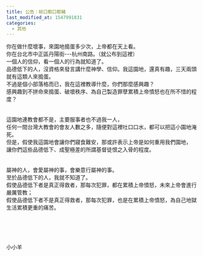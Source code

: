 ```yaml
---
title: 公告：給口都口都豬
last_modified_at: 1547991831
categories:
  - 其他
---
```


你在做什麼壞事，來園地搗蛋多少次，上帝都在天上看。<br>你在台北市中正區丹陽街---杭州南路。（就公布到這裡）<br>一個人的信仰，看一個人的行為就知道了。<br>品德低下的人，沒資格來發言講什麼神學、信仰。<!--more-->我這園地，還真有趣，三天兩頭就有這類人來搗蛋。<br>不過是個小部落格而已，我在這裡教導什麼，你們那麼感興趣？<br>感興趣到不拼命來搗蛋、破壞秩序、為自己製造罪孽累積上帝憤怒也在所不惜的程度？<br><br><br>這園地連教會都不是，主要服事者也不過我一人，<br>任何一間台灣大教會的會友人數之多，隨便對這裡吐口口水，都可以把這小園地淹死。<br>但是，假使我這園地會讓你們寢食難安，那或許表示上帝是如何重用我們園地，<br>讓你們這些品德低下、成聖極差的所謂基督徒恨之入骨的程度。<br><br><br>屬神的人，會愛屬神的事，會樂意行屬神的事。<br>至於品德低下的人，我就不知道了。<br>假使品德低下者是真正得救者，那每次犯罪，都在累積上帝憤怒，未來上帝會進行嚴厲管教；<br>假使品德低下者不是真正得救者，那每次犯罪，也是在累積上帝憤怒，為自己地獄生活累積更重的痛苦。<br><br><br><br><br><br>小小羊<br><br><br><br><br>
